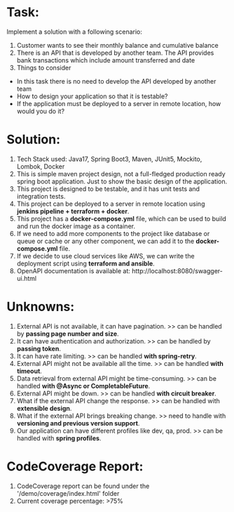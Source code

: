 # Task:

Implement a solution with a following scenario:

1. Customer wants to see their monthly balance and cumulative balance
2. There is an API that is developed by another team. The API provides bank transactions which include amount transferred and date
3. Things to consider
* In this task there is no need to develop the API developed by another team
* How to design your application so that it is testable?
* If the application must be deployed to a server in remote location, how would you do it?

# Solution:

1) Tech Stack used: Java17, Spring Boot3, Maven, JUnit5, Mockito, Lombok, Docker
2) This is simple maven project design, not a full-fledged production ready spring boot application. Just to show the basic design of the application.
3) This project is designed to be testable, and it has unit tests and integration tests. 
4) This project can be deployed to a server in remote location using **jenkins pipeline + terraform + docker**. 
5) This project has a **docker-compose.yml** file, which can be used to build and run the docker image as a container.
6) If we need to add more components to the project like database or queue or cache or any other component, we can add it to the **docker-compose.yml** file.
7) If we decide to use cloud services like AWS, we can write the deployment script using **terraform and ansible**.
8) OpenAPI documentation is available at: http://localhost:8080/swagger-ui.html

# Unknowns:

1) External API is not available, it can have pagination. >>  can be handled by **passing page number and size**.
2) It can have authentication and authorization. >>  can be handled by **passing token**.
3) It can have rate limiting. >> can be handled **with spring-retry**.
4) External API might not be available all the time. >> can be handled **with timeout**.
5) Data retrieval from external API might be time-consuming. >> can be handled **with @Async or CompletableFuture**.
6) External API might be down. >> can be handled **with circuit breaker**.
7) What if the external API change the response. >> can be handled with **extensible design**.
8) What if the external API brings breaking change. >> need to handle with **versioning and previous version support**.
9) Our application can have different profiles like dev, qa, prod. >> can be handled with **spring profiles**.


# CodeCoverage Report:

1) CodeCoverage report can be found under the '/demo/coverage/index.html' folder
2) Current coverage percentage: >75%

